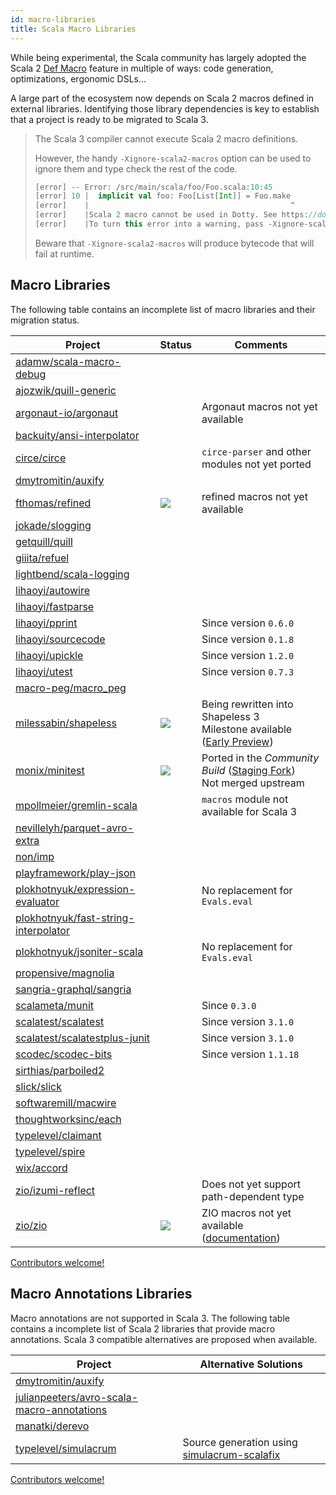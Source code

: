 ```yaml
---
id: macro-libraries
title: Scala Macro Libraries
---
```


While being experimental, the Scala community has largely adopted the Scala 2 [Def Macro](https://docs.scala-lang.org/overviews/macros/overview.html) feature in multiple of ways: code generation, optimizations, ergonomic DSLs...

A large part of the ecosystem now depends on Scala 2 macros defined in external libraries.
Identifying those library dependencies is key to establish that a project is ready to be migrated to Scala 3.

> The Scala 3 compiler cannot execute Scala 2 macro definitions.
> 
> However, the handy `-Xignore-scala2-macros` option can be used to ignore them and type check the rest of the code.
> 
> ```scala
> [error] -- Error: /src/main/scala/foo/Foo.scala:10:45 
> [error] 10 |  implicit val foo: Foo[List[Int]] = Foo.make
> [error]    |                                             ^
> [error]    |Scala 2 macro cannot be used in Dotty. See https://dotty.epfl.ch/docs/reference/dropped-features/macros.html
> [error]    |To turn this error into a warning, pass -Xignore-scala2-macros to the compiler
> ```
>
> Beware that `-Xignore-scala2-macros` will produce bytecode that will fail at runtime.   
>

## Macro Libraries

The following table contains an incomplete list of macro libraries and their migration status.

| Project | Status | Comments |
|-|-|-|
| [adamw/scala-macro-debug](https://index.scala-lang.org/adamw/scala-macro-debug) | <i class="fas fa-times fa-lg"/> | |
| [ajozwik/quill-generic](https://index.scala-lang.org/ajozwik/quill-generic) | <i class="fas fa-times fa-lg"/> | |
| [argonaut-io/argonaut](https://index.scala-lang.org/argonaut-io/argonaut) | <i class="fas fa-times fa-lg"/> | Argonaut macros not yet available  |
| [backuity/ansi-interpolator](https://index.scala-lang.org/backuity/ansi-interpolator) | <i class="fas fa-times fa-lg"/> | |
| [circe/circe](https://index.scala-lang.org/circe/circe) | <i class="fas fa-times fa-lg"/> | `circe-parser` and other modules not yet ported |
| [dmytromitin/auxify](https://index.scala-lang.org/dmytromitin/auxify) | <i class="fas fa-times fa-lg"/> | |
| [fthomas/refined](https://index.scala-lang.org/fthomas/refined) | <img src="/scala-3-migration-guide/img/tilde.svg"/> | refined macros not yet available |
| [jokade/slogging](https://index.scala-lang.org/jokade/slogging) | <i class="fas fa-times fa-lg"/> | |
| [getquill/quill](https://index.scala-lang.org/getquill/quill/) | <i class="fas fa-times fa-lg"/> | |
| [giiita/refuel](https://index.scala-lang.org/giiita/refuel/) | <i class="fas fa-times fa-lg"/> | |
| [lightbend/scala-logging](https://index.scala-lang.org/lightbend/scala-logging) |  <i class="fas fa-times fa-lg"/> | |
| [lihaoyi/autowire](https://index.scala-lang.org/lihaoyi/autowire) |  <i class="fas fa-times fa-lg"/> | |
| [lihaoyi/fastparse](https://index.scala-lang.org/lihaoyi/fastparse) |  <i class="fas fa-times fa-lg"/> | |
| [lihaoyi/pprint](https://index.scala-lang.org/lihaoyi/pprint) | <i class="fas fa-check  fa-lg"/> | Since version `0.6.0` |
| [lihaoyi/sourcecode](https://index.scala-lang.org/lihaoyi/sourcecode) | <i class="fas fa-check  fa-lg"/> | Since version `0.1.8` |
| [lihaoyi/upickle](https://github.com/lihaoyi/upickle) | <i class="fas fa-check  fa-lg"/> | Since version `1.2.0` |
| [lihaoyi/utest](https://index.scala-lang.org/lihaoyi/utest) | <i class="fas fa-check  fa-lg"/> | Since version `0.7.3` |
| [macro-peg/macro_peg](https://index.scala-lang.org/kmizu/macro_peg) | <i class="fas fa-times fa-lg"/> | |
| [milessabin/shapeless](https://index.scala-lang.org/milessabin/shapeless) | <img src="/scala-3-migration-guide/img/tilde.svg"/> | Being rewritten into Shapeless 3<br/>Milestone available ([Early Preview](https://github.com/milessabin/shapeless/tree/shapeless-3)) |
| [monix/minitest](https://index.scala-lang.org/monix/minitest) | <img src="/scala-3-migration-guide/img/tilde.svg"/> | Ported in the _Community Build_ ([Staging Fork](https://github.com/dotty-staging/minitest))<br/>Not merged upstream |
| [mpollmeier/gremlin-scala](https://index.scala-lang.org/mpollmeier/gremlin-scala) |  <i class="fas fa-times fa-lg"/> | `macros` module not available for Scala 3 |
| [nevillelyh/parquet-avro-extra](https://index.scala-lang.org/nevillelyh/parquet-avro-extra) |  <i class="fas fa-times fa-lg"/> | |
| [non/imp](https://index.scala-lang.org/non/imp) |  <i class="fas fa-times fa-lg"/> | |
| [playframework/play-json](https://index.scala-lang.org/playframework/play-json) | <i class="fas fa-times fa-lg"/> | |
| [plokhotnyuk/expression-evaluator](https://index.scala-lang.org/plokhotnyuk/expression-evaluator) | <i class="fas fa-times fa-lg"/> | No replacement for `Evals.eval` |
| [plokhotnyuk/fast-string-interpolator](https://index.scala-lang.org/plokhotnyuk/fast-string-interpolator) | <i class="fas fa-times fa-lg"/> | |
| [plokhotnyuk/jsoniter-scala](https://index.scala-lang.org/plokhotnyuk/jsoniter-scala) | <i class="fas fa-times fa-lg"/> | No replacement for `Evals.eval` |
| [propensive/magnolia](https://index.scala-lang.org/propensive/magnolia) | <i class="fas fa-times fa-lg"/> | |
| [sangria-graphql/sangria](https://index.scala-lang.org/sangria-graphql/sangria) | <i class="fas fa-times fa-lg"/> | |
| [scalameta/munit](https://index.scala-lang.org/scalameta/munit) | <i class="fas fa-check fa-lg"/> | Since `0.3.0` |
| [scalatest/scalatest](https://index.scala-lang.org/scalatest/scalatest) | <i class="fas fa-check fa-lg"/> | Since version `3.1.0` |
| [scalatest/scalatestplus-junit](https://index.scala-lang.org/scalatest/scalatestplus-junit) | <i class="fas fa-check fa-lg"/> | Since version `3.1.0` |
| [scodec/scodec-bits](https://index.scala-lang.org/scodec/scodec-bits) | <i class="fas fa-check fa-lg"/> | Since version `1.1.18` |
| [sirthias/parboiled2](https://index.scala-lang.org/sirthias/parboiled2) | <i class="fas fa-times fa-lg"/> | |
| [slick/slick](https://index.scala-lang.org/slick/slick) | <i class="fas fa-times fa-lg"/> | |
| [softwaremill/macwire](https://index.scala-lang.org/softwaremill/macwire) | <i class="fas fa-times fa-lg"/> | |
| [thoughtworksinc/each](https://index.scala-lang.org/thoughtworsinc/each) | <i class="fas fa-times fa-lg"/> | |
| [typelevel/claimant](https://index.scala-lang.org/typelevel/claimant) | <i class="fas fa-times fa-lg"/> | |
| [typelevel/spire](https://index.scala-lang.org/typelevel/spire) |  <i class="fas fa-times fa-lg"/> | |
| [wix/accord](https://index.scala-lang.org/wix/accord) |  <i class="fas fa-times fa-lg"/> | |
| [zio/izumi-reflect](https:://index.scala-lang.org/zio/izumi-reflect) | <i class="fas fa-check fa-lg"/> | Does not yet support path-dependent type  |
| [zio/zio](https://index.scala-lang.org/zio/zio) | <img src="/scala-3-migration-guide/img/tilde.svg"/> | ZIO macros not yet available ([documentation](https://zio.dev/docs/howto/howto_macros)) |

[Contributors welcome!](../contributing.md)

## Macro Annotations Libraries

Macro annotations are not supported in Scala 3.
The following table contains a incomplete list of Scala 2 libraries that provide macro annotations.
Scala 3 compatible alternatives are proposed when available.

| Project | Alternative Solutions |
|-|-|
| [dmytromitin/auxify](https://index.scala-lang.org/dmytromitin/auxify) | <i class="fas fa-times fa-lg"/> |
| [julianpeeters/avro-scala-macro-annotations](https://index.scala-lang.org/julianpeeters/avro-scala-macro-annotations) | <i class="fas fa-times fa-lg"/> |
| [manatki/derevo](https://index.scala-lang.org/manatki/derevo) | <i class="fas fa-times fa-lg"/> |
| [typelevel/simulacrum](https://index.scala-lang.org/typelevel/simulacrum) | <i class="fas fa-check fa-lg"></i> Source generation using [simulacrum-scalafix](https://index.scala-lang.org/typelevel/simulacrum-scalafix/simulacrum-scalafix/0.5.0?target=_2.12) |

[Contributors welcome!](../contributing.md)
